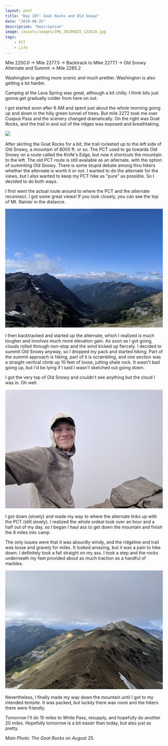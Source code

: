 ```yaml
---
layout: post
title: "Day 107: Goat Rocks and Old Snowy"
date: "2019-08-25"
description: "Description"
image: /assets/images/IMG_20190825_132819.jpg
tags:
    - PCT
    - Life
---
```

Mile 2250.0 -> Mile 2277.5 -> Backtrack to Mike 2277.1 -> Old Snowy Alternate and Summit -> Mile 2285.2

Washington is getting more scenic and much prettier. Washington is also getting a lot harder.

Camping at the Lava Spring was great, although a bit chilly. I think bits just gonna get gradually colder from here on out.

I got started soon after 6 AM and spent just about the whole morning going up and down in the hilly green tunnel of trees. But mile 2272 took me over Cuspus Pass and the scenery changed dramatically. On the right was Goat Rocks, and the trail in and out of the ridges was exposed and breathtaking.

![](/assets/images/IMG_20190825_140127.jpg)

After skirting the Goat Rocks for a bit, the trail rocketed up to the left side of Old Snowy, a mountain of 8000 ft. or so. The PCT used to go towards Old Snowy on a route called the Knife's Edge, but now it shortcuts the mountain to the left. The old PCT route is still available as an alternate, with the option of summiting Old Snowy. There is some stupid debate among thru hikers whether the alternate is worth it or not. I wanted to do the alternate for the views, but I also wanted to keep my PCT hike as "pure" as possible. So I decided to do both ways.

I first went the actual route around to where the PCT and the alternate reconnect. I got some great views! If you look closely, you can see the top of Mt. Rainier in the distance. 

![](/assets/images/IMG_20190825_155024.jpg)

I then backtracked and started up the alternate, which I realized is much tougher and involves much more elevation gain. As soon as I got going, clouds rolled through non-stop and the wind kicked up fiercely. I decided to summit Old Snowy anyway, so I dropped my pack and started hiking. Part of the summit approach is hiking, part of it is scrambling, and one section was a straight vertical climb up 10 feet of loose, jutting shale rock. It wasn't bad going up, but I'd be lying if I said I wasn't sketched out going down. 

I got the very top of Old Snowy and couldn't see anything but the cloud I was in. Oh well. 

![](/assets/images/IMG_20190825_164226.jpg)

I got down (slowly) and made my way to where the alternate links up with the PCT (still slowly). I realized the whole ordeal took over an hour and a half out of my day, so I began I haul ass to get down the mountain and finish the 8 miles into camp.

The only issues were that it was absurdly windy, and the ridgeline and trail was loose and gravely for miles. It looked amazing, but it was a pain to hike down. I definitely took a fall straight on my ass. I took a step and the rocks underneath my feet provided about as much traction as a handful of marbles.

![](/assets/images/IMG_20190825_171141.jpg)

Nevertheless, I finally made my way down the mountain until I got to my intended tentsite. It was packed, but luckily there was room and the hikers there were friendly.

Tomorrow I'll do 10 miles to White Pass, resupply, and hopefully do another 20 miles. Hopefully tomorrow is a bit easier than today, but also just as pretty.

*Main Photo: The Goat Rocks on August 25.*
